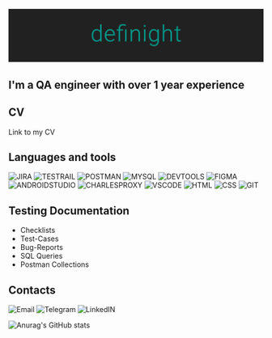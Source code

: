 ![Header](https://github.com/definight/definight/blob/main/assets/header.png)

## I'm a QA engineer with over 1 year experience

## CV

Link to my CV

## Languages and tools

![JIRA](https://img.shields.io/badge/-JIRA-212121?style=for-the-badge&logo=Jira&logoColor=2684FF)
![TESTRAIL](https://img.shields.io/badge/-TESTRAIL-212121?style=for-the-badge&logo=TestRail&logoColor=2684FF)
![POSTMAN](https://img.shields.io/badge/-POSTMAN-212121?style=for-the-badge&logo=POSTMAN&logoColor=#FFFFFF)
![MYSQL](https://img.shields.io/badge/-MYSQL-212121?style=for-the-badge&logo=MYSQL&logoColor=417399)
![DEVTOOLS](https://img.shields.io/badge/-DEVTOOLS-212121?style=for-the-badge&logo=GoogleChrome&logoColor=#0474E1)
![FIGMA](https://img.shields.io/badge/-FIGMA-212121?style=for-the-badge&logo=FIGMA&logoColor=9A54F2)
![ANDROIDSTUDIO](https://img.shields.io/badge/-ANDROID_STUDIO-212121?style=for-the-badge&logo=ANDROIDSTUDIO&logoColor=#4BE08F)
![CHARLESPROXY](https://img.shields.io/badge/-CHARLES_PROXY-212121?style=for-the-badge&logo=C&logoColor=#ECECEC)
![VSCODE](https://img.shields.io/badge/-VS_CODE-212121?style=for-the-badge&logo=VisualStudio&logoColor=22A4E7)
![HTML](https://img.shields.io/badge/-HTML-212121?style=for-the-badge&logo=HTML5&logoColor=D84924)
![CSS](https://img.shields.io/badge/-CSS-212121?style=for-the-badge&logo=CSS3&logoColor=2449D8)
![GIT](https://img.shields.io/badge/-GIT-212121?style=for-the-badge&logo=Git&logoColor=#EFD8D5)

## Testing Documentation

* Checklists
* Test-Cases
* Bug-Reports
* SQL Queries
* Postman Collections

## Contacts

![Email](https://img.shields.io/badge/-Email-212121?style=for-the-badge&logo=gmail&logoColor=#DE4032)
![Telegram](https://img.shields.io/badge/-TELEGRAM-212121?style=for-the-badge&logo=Telegram&logoColor=#EFEFEF)
![LinkedIN](https://img.shields.io/badge/-LINKEDIN-212121?style=for-the-badge&logo=LinkedIN&logoColor=0A66C2)

![Anurag's GitHub stats](https://github-readme-stats.vercel.app/api?username=definight&show_icons=true&theme=dark&icon_color=009688&bg_color=212121&border_color=009688&text_color)
